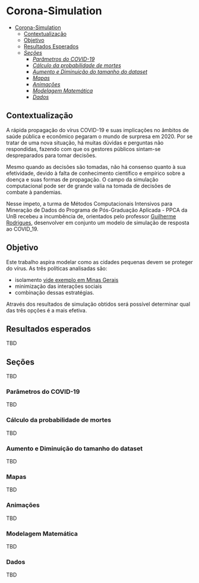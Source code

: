 # Corona-Simulation

<!-- TOC -->

- [Corona-Simulation](#corona-simulation)
    - [Contextualização](#contextualizacao)
    - [Objetivo](#objetivo)
    - [Resultados Esperados](#resultados-esperados)
    - [*Seções*](#seções)
        - [*Parâmetros do COVID-19*](#parâmetros-do-covid-19)
        - [*Cálculo da probabilidade de mortes*](#cálculo-da-probabilidade-de-mortes)
        - [*Aumento e Diminuição do tamanho do dataset*](#aumento-e-diminuição-do-tamanho-do-dataset)
        - [*Mapas*](#mapas)
        - [*Animações*](#animações)
        - [*Modelagem Matemática*](#modelagem-matemática)
        - [*Dados*](#dados)
<!-- /TOC -->

## Contextualização

A rápida propagação do vírus COVID-19 e suas implicações no âmbitos de saúde pública e econômico pegaram o mundo de surpresa em 2020. Por se tratar de uma nova situação, há muitas dúvidas e perguntas não respondidas, fazendo com que os gestores públicos sintam-se despreparados para tomar decisões.

Mesmo quando as decisões são tomadas, não há consenso quanto à sua efetividade, devido à falta de conhecimento científico e empírico sobre a doença e suas formas de propagação. O campo da simulação computacional pode ser de grande valia na tomada de decisões de combate à pandemias. 

Nesse ímpeto, a turma de Métodos Computacionais Intensivos para Mineração de Dados do Programa de Pós-Graduação Aplicada - PPCA da UnB recebeu a incumbência de, orientados pelo professor [Guilherme Rodrigues](https://github.com/Guilherme-Souza-Rodrigues), desenvolver em conjunto um modelo de simulação de resposta ao COVID_19.

## Objetivo

Este trabalho aspira modelar como as cidades pequenas devem se proteger do vírus.  As três políticas analisadas são:

* isolamento [vide exemplo em Minas Gerais](https://oglobo.globo.com/sociedade/coronavirus-cidade-no-interior-de-mg-se-isola-por-conta-propria-controla-entrada-de-visitantes-24320734)
* minimização das interações sociais
* combinação dessas estratégias.

Através dos resultados de simulação obtidos será possível determinar qual das três opções é a mais efetiva.

## Resultados esperados

TBD

## Seções

TBD

### Parâmetros do COVID-19

TBD

### Cálculo da probabilidade de mortes

TBD

### Aumento e Diminuição do tamanho do dataset

TBD

### Mapas

TBD

### Animações

TBD

### Modelagem Matemática

TBD

### Dados

TBD     














